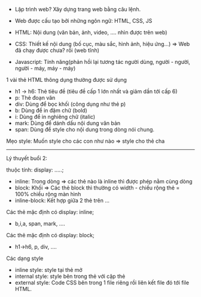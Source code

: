 - Lập trình web? Xây dựng trang web bằng câu lệnh.

- Web được cấu tạo bởi những ngôn ngữ: HTML, CSS, JS

- HTML: Nội dung (văn bản, ảnh, video, .... nhìn được trên web)
- CSS: Thiết kế nội dung (bố cục, màu sắc, hình ảnh, hiệu ứng...)
  => Web đã chạy được chưa? rồi (web tĩnh)

- Javascript: Tính năng(phản hồi lại tương tác người dùng, người - người, người - máy, máy - máy)

1 vài thẻ HTML thông dụng thường được sử dụng

- h1 -> h6: Thẻ tiêu đề (tiêu đề cấp 1 lớn nhất và giảm dần tới cấp 6)
- p: Thẻ đoạn văn
- div: Dùng để bọc khối (công dụng như thẻ p)
- b: Dùng để in đậm chữ (bold)
- i: Dùng để in nghiêng chữ (italic)
- mark: Dùng để dánh dấu nội dung văn bản
- span: Dùng để style cho nội dung trong dòng nói chung.

Mẹo style: Muốn style cho các con như nào => style cho thẻ cha

---

Lý thuyết buổi 2:

thuộc tính: display: .....;

- inline: Trong dòng => các thẻ nào là inline thì được phép nằm cùng dòng
- block: Khối => Các thẻ block thì thường có width - chiều rộng thẻ = 100% chiều rộng màn hình
- inline-block: Kết hợp giữa 2 thẻ trên ...

Các thẻ mặc định có display: inline;

- b,i,a, span, mark, ....

Các thẻ mặc định có display: block;

- h1->h6, p, div, ....

Các dạng style

- inline style: style tại thẻ mở
- internal style: style bên trong thẻ <head></head> với cặp thẻ <style></style>
- external style: Code CSS bên trong 1 file riêng rồi liên kết file đó tới file HTML.
